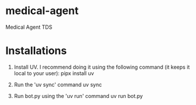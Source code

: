 # medical-agent
Medical Agent TDS

# Installations

1. Install UV. I recommend doing it using the following command (it keeps it local to your user):
   pipx install uv

2. Run the 'uv sync' command
   uv sync

3. Run bot.py using the 'uv run' command
   uv run bot.py
